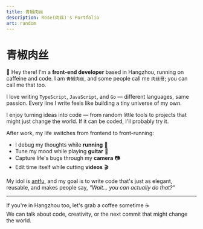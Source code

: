 ```yaml
---
title: 青椒肉丝
description: Rose(肉丝)'s Portfolio
art: random
---
```


# 青椒肉丝

👋 Hey there! I'm a **front-end developer** based in Hangzhou, running on caffeine and code.
I am `青椒肉丝`, and some people call me `肉丝哥`; you can call me that too.

I love writing `TypeScript`, `JavaScript`, and `Go` — different languages, same passion. Every line I write feels like building a tiny universe of my own.

I enjoy turning ideas into code — from random little tools to projects that might just change the world. If it can be coded, I'll probably try it.

After work, my life switches from frontend to front-running:
- I debug my thoughts while **running** 🏃
- Tune my mood while playing **guitar** 🎸 
- Capture life's bugs through my **camera** 📷
- Edit time itself while cutting **videos** 🎬

My idol is [antfu](https://antfu.me), and my goal is to write code that's just as elegant, reusable, and makes people say, *"Wait… you can actually do that?"*

---

If you're in Hangzhou too, let's grab a coffee sometime ☕  
We can talk about code, creativity, or the next commit that might change the world.

<FindMe />
